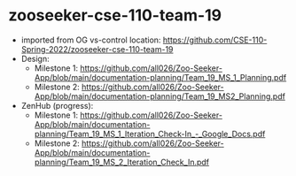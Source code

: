 # zooseeker-cse-110-team-19
- imported from OG vs-control location: https://github.com/CSE-110-Spring-2022/zooseeker-cse-110-team-19
- Design: 
    - Milestone 1: https://github.com/all026/Zoo-Seeker-App/blob/main/documentation-planning/Team_19_MS_1_Planning.pdf
    - Milestone 2: https://github.com/all026/Zoo-Seeker-App/blob/main/documentation-planning/Team_19_MS2_Planning.pdf
- ZenHub (progress): 
    - Milestone 1: https://github.com/all026/Zoo-Seeker-App/blob/main/documentation-planning/Team_19_MS_1_Iteration_Check-In_-_Google_Docs.pdf
    - Milestone 2: https://github.com/all026/Zoo-Seeker-App/blob/main/documentation-planning/Team_19_MS_2_Iteration_Check_In.pdf

